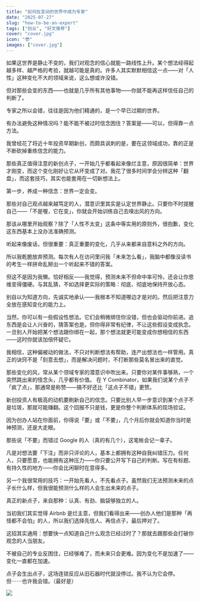 ```yaml
---
title: "如何在变动的世界中成为专家"
date: "2025-07-27"
slug: "how-to-be-an-expert"
tags: ["创业", "好文推荐"]
cover: "cover.jpg"
icon: "😎"
images: ["cover.jpg"]
---
```

如果这世界是静止不变的，我们对观念的信心就能一路线性上升。某个想法经得起越多样、越严格的考验，就越可能是真的。许多人其实默默相信这一点——对「人性」这种变化不大的领域来说，这么想或许没错。



但对那些会变的东西——也就是几乎所有其他事物——你就不能再这样信任自己的判断了。



专家之所以会错，往往是因为他们精通的，是一个早已过期的世界。



有办法避免这种情况吗？能不能不被过时信念困住？答案是——可以，但得靠一点方法。



我曾经花了将近十年投资早期新创，而颇具讽刺的是，要在这领域成功，靠的正是不断砍掉重练信念的能力。



那些真正值得注意的新创点子，一开始几乎都看起来像烂主意，原因很简单：世界才刚变，而这个变化刚好让它从坏变成了对。我花了很多时间学会分辨这种「翻盘」，而这套技巧，其实也能套用在一切新想法上。



第一步，养成一种信念：世界一定会变。



那些对自己观点越来越笃定的人，潜意识里其实是认定世界静止。只要你不时提醒自己——「不是喔，它在变」，你就会开始训练自己去嗅出风的方向。



那该从哪里开始观察？除了「人性不太变」这条中等实用的原则外，很抱歉，变化这东西基本上没办法准确预测。



听起来像废话，但很重要：真正重要的变化，几乎从来都来自意料之外的方向。



所以我乾脆放弃预测。每次有人在访问里问我「未来怎么看」，我脑中都像没读书的考生一样拼命乱掰出一个听起来不错的答案。



但这不是因为我懒。恰好相反——我觉得，预测未来不但命中率可怜，还会让你思维变得僵硬。与其乱猜，不如选择更实际的策略：彻底、彻底地保持开放心态。



别自以为知道方向，先诚实地承认——我根本不知道哪边才是对的。然后把注意力全放在感知变化的能力上。



当然，你可以有一些假设性想法。它们会稍微绑住你没错，但也会驱动你前进。追东西是会让人兴奋的，猜答案也是。但你得非常有纪律，不让这些假设变成执念。
一旦别人开始把某个想法跟你绑在一起，那个想法就更可能变成你想相信的东西——这时你就该加倍怀疑它。



我相信，这种偏被动的做法，不只对判断想法有帮助，连产出想法也一样管用。真正的诀窍不是「刻意去想」，而是解决问题时，不打断那些莫名冒出来的直觉。



那些变化的风，常从某个领域专家的潜意识中吹出来。只要你对某件事够熟，一个突然跳出来的怪念头，几乎都有价值。
在 Y Combinator，如果我们说某个点子「疯了点」，那通常是称赞——搞不好还比「这点子不错」更赞。



新创投资人有极高的动机要刷新自己的信念。只要比别人早一步意识到某个点子不是垃圾，那就可能赚翻。这个回报不只是钱，更是你整个判断体系的现场验证。



因为创办人站在你面前，你得说「要」或「不要」，几个月后你就会知道你当时是神预测，还是大走眼。



那些说「不要」而错过 Google 的人（真的有几个），这笔帐会记一辈子。



凡是对想法要「下注」而非只评论的人，基本上都拥有这种自我纠错压力。任何人，只要愿意，也能拥有这种压力——你只要公开写下自己的判断。写在有标题、有持久性的地方——你会比闲聊时在意得多。



另一个我很常用的技巧：一开始先看人，不先看点子。虽然我们无法预测未来的点子长什么样，但我很能预测什么样的人会生出未来的点子。



真正的新点子，来自那种：认真、有劲、脑袋够独立的人。



当初我们其实觉得 Airbnb 是烂主意，但我们看得出来——创办人他们是那种「再怪都不会怕」的人，所以我们选择先信人、再信点子，最后押对了。



这招其实通用：想要快一点知道自己什么观念已经过时了？那就去跟那些会打破你观念的人当朋友。



不被自己的专业反困住，已经够难了，而未来只会更难。因为变化不是加速了——变化一直都在加速。



点子会生出点子，这场连锁反应从旧石器时代就没停过。我不认为它会停。
但⋯⋯也许我会错。（最好是）




![](https://prod-files-secure.s3.us-west-2.amazonaws.com/112d0858-5090-4d34-a606-b75eb8d65fd2/46476355-9cf3-4e99-9b7a-3531bc426380/1000202064.png?X-Amz-Algorithm=AWS4-HMAC-SHA256&X-Amz-Content-Sha256=UNSIGNED-PAYLOAD&X-Amz-Credential=ASIAZI2LB466UHM6EIBJ%2F20250920%2Fus-west-2%2Fs3%2Faws4_request&X-Amz-Date=20250920T030430Z&X-Amz-Expires=3600&X-Amz-Security-Token=IQoJb3JpZ2luX2VjEGsaCXVzLXdlc3QtMiJGMEQCIEJh5SEmVGFSwbJzB8k4mKPcQ97T%2BUmYBLeX3%2BK0bhLOAiA%2BE2pSOLhQ92Pj0FkABrQKyjwa3HYUDVpYKQ4esso6eiqIBAjk%2F%2F%2F%2F%2F%2F%2F%2F%2F%2F8BEAAaDDYzNzQyMzE4MzgwNSIMUpYXH8N2AzLQ0geeKtwDwWOZk38QZCWmQ2ZIM%2FmOCZydU%2B%2BZSM3vHW7cSuGlqP05Ng32r34nuvJy%2BpVlB7520oBeyRLBmxozT2j9y8E%2BVgJrNSdcBVikmKWwRpvzPTOBcVJoWvx7%2BUqiQxkszNF1ehst9K7H4Wd8oE5bSNOOe3miAliRainw7GQ8Qt7dMcfwUWTDnFdLXqwwsRQ5WWWjqvLa9j1A6nSdq6RVDJfYwpUfQkp4cuXl2wq%2B6atJa%2F%2FuoXpnSoJcbF74hbDO8zHNZlr4fu9SH24q3zPwTTOOriAG0hDY%2BNI71U6Ay3BFy1EwEL49xfU0SehldaYqtKbMKOw%2FRx9Ad6Xa6%2B5EB63o7YpiDrIQBIl26ZEC7tXukwHaqCFXx5zXmzoWGGvNS0gvDyHBdrGQM9N%2Fh9Z5oXv%2Bp%2F4Z1e9B9b1Kr8k4PwrBFgH3bgpB4q8lgSSC2MheD2yBUG8luxrmd0OoR84dk7UKWnuP4c9W97EsgAXe7wyUFJFYdWHtePWQ7cUiJ0AJ6B%2FDXUEa4Y5o0pnJf2rBxjn2HkbH9kPI3qMk6%2F031bea2Sx%2BibKEGfgBak3ec9fOLEW%2Ft%2FgT8l3dI8NoS80wEPWIrwZDfqTql%2F%2FMIMgy%2BP7518t51rfnWzlUqzzhX70w1qm4xgY6pgF1lTis1pf3OJsq1RlFelLfJNlfCIcUyujCCe%2Bb0lQgSgVXy%2BEL%2FnhcVum6tQqAKNIsZbIdgjaIuwAvknkOqsnuhnCmuoCNrE41f97rmVG4QFrem%2B5%2BaWpA3ZuqYmC3k195mlz867suzzVx6b3PcA9ZzHvIVc2QWf97Igakh2XrujuAoKhN0v1fYyjBfWx1ueYyThAXUssRbGa4sP9hsh43Hw4cq5WN&X-Amz-Signature=8dc963d1b0f704110b61c88119c24256430e23c070841c7230c3b9a451e0f000&X-Amz-SignedHeaders=host&x-amz-checksum-mode=ENABLED&x-id=GetObject)

